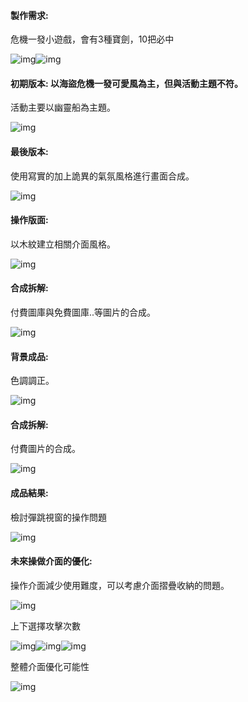 #### **製作需求:**  

危機一發小遊戲，會有3種寶劍，10把必中

![img](images/clip_image002.jpg)![img](images/clip_image004-1619681089861.jpg)

#### **初期版本:**  以海盜危機一發可愛風為主，但與活動主題不符。

活動主要以幽靈船為主題。

![img](images/clip_image006-1619681087563.jpg)

 

#### **最後版本:**

使用寫實的加上詭異的氣氛風格進行畫面合成。

![img](images/clip_image008-1619681084575.jpg)

#### 操作版面:

以木紋建立相關介面風格。

![img](images/clip_image010-1619681099288.jpg)

 

#### 合成拆解:

付費圖庫與免費圖庫..等圖片的合成。

![img](images/clip_image012.jpg)

 

#### 背景成品:

色調調正。

![img](images/clip_image014.jpg)

 

#### 合成拆解:

付費圖片的合成。

![img](images/clip_image016.jpg)

 

#### 成品結果:

檢討彈跳視窗的操作問題

![img](images/clip_image017.jpg)

 

#### 未來操做介面的優化:

操作介面減少使用難度，可以考慮介面摺疊收納的問題。

![img](images/clip_image018.jpg)

上下選擇攻擊次數

![img](images/clip_image020.jpg)![img](images/clip_image022.jpg)![img](images/clip_image024.jpg)



整體介面優化可能性

![img](images/clip_image026.jpg)

 

 